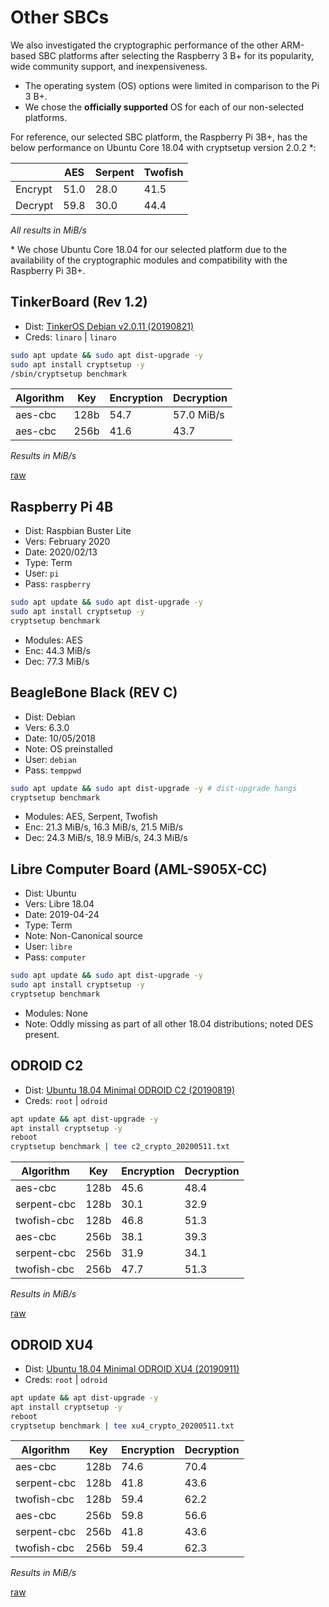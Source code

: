 # Other SBCs

We also investigated the cryptographic performance of the other ARM-based SBC platforms after selecting the Raspberry 3 B+ for its popularity, wide community support, and inexpensiveness.

- The operating system (OS) options were limited in comparison to the Pi 3 B+.
- We chose the **officially supported** OS for each of our non-selected platforms.

For reference, our selected SBC platform, the Raspberry Pi 3B+, has the below performance on Ubuntu Core 18.04 with cryptsetup version 2.0.2 \*:

|         | AES  | Serpent | Twofish |
|---------|------|---------|---------|
| Encrypt | 51.0 | 28.0    | 41.5    |
| Decrypt | 59.8 | 30.0    | 44.4    |

*All results in MiB/s*

\* We chose Ubuntu Core 18.04 for our selected platform due to the availability of the cryptographic modules and compatibility with the Raspberry Pi 3B+.

## TinkerBoard (Rev 1.2)

- Dist: [TinkerOS Debian v2.0.11 (20190821)](https://tinkerboarding.co.uk/wiki/index.php/TinkerOS)
- Creds: `linaro` | `linaro`

```bash
sudo apt update && sudo apt dist-upgrade -y
sudo apt install cryptsetup -y
/sbin/cryptsetup benchmark
```

| Algorithm | Key  | Encryption | Decryption |
|-----------|------|------------|------------|
| aes-cbc   | 128b | 54.7       | 57.0 MiB/s |
| aes-cbc   | 256b | 41.6       | 43.7       |

*Results in MiB/s*

[raw](tinker_crypto_20200512.txt)

## Raspberry Pi 4B

- Dist: Raspbian Buster Lite
- Vers: February 2020
- Date: 2020/02/13
- Type: Term
- User: `pi`
- Pass: `raspberry`

```bash
sudo apt update && sudo apt dist-upgrade -y
sudo apt install cryptsetup -y
cryptsetup benchmark
```

- Modules: AES
- Enc: 44.3 MiB/s
- Dec: 77.3 MiB/s

## BeagleBone Black (REV C)

- Dist: Debian
- Vers: 6.3.0
- Date: 10/05/2018
- Note: OS preinstalled
- User: `debian`
- Pass: `temppwd`

```bash
sudo apt update && sudo apt dist-upgrade -y # dist-upgrade hangs
cryptsetup benchmark
```

- Modules: AES, Serpent, Twofish
- Enc: 21.3 MiB/s, 16.3 MiB/s, 21.5 MiB/s
- Dec: 24.3 MiB/s, 18.9 MiB/s, 24.3 MiB/s

## Libre Computer Board (AML-S905X-CC)

- Dist: Ubuntu
- Vers: Libre 18.04
- Date: 2019-04-24
- Type: Term
- Note: Non-Canonical source
- User: `libre`
- Pass: `computer`

```bash
sudo apt update && sudo apt dist-upgrade -y
sudo apt install cryptsetup -y
cryptsetup benchmark
```

- Modules: None
- Note: Oddly missing as part of all other 18.04 distributions; noted DES present.

## ODROID C2

- Dist: [Ubuntu 18.04 Minimal ODROID C2 (20190819)](https://odroid.in/ubuntu_18.04lts/C2/)
- Creds: `root` | `odroid`

```bash
apt update && apt dist-upgrade -y
apt install cryptsetup -y
reboot
cryptsetup benchmark | tee c2_crypto_20200511.txt
```

| Algorithm   | Key  | Encryption | Decryption |
|-------------|------|------------|------------|
| aes-cbc     | 128b | 45.6       | 48.4       |
| serpent-cbc | 128b | 30.1       | 32.9       |
| twofish-cbc | 128b | 46.8       | 51.3       |
| aes-cbc     | 256b | 38.1       | 39.3       |
| serpent-cbc | 256b | 31.9       | 34.1       |
| twofish-cbc | 256b | 47.7       | 51.3       |

*Results in MiB/s*

[raw](c2_crypto_20200511.txt)

## ODROID XU4

- Dist: [Ubuntu 18.04 Minimal ODROID XU4 (20190911)](https://odroid.in/ubuntu_18.04lts/XU3_XU4_MC1_HC1_HC2/)
- Creds: `root` | `odroid`

```bash
apt update && apt dist-upgrade -y
apt install cryptsetup -y
reboot
cryptsetup benchmark | tee xu4_crypto_20200511.txt
```

| Algorithm   | Key  | Encryption | Decryption |
|-------------|------|------------|------------|
| aes-cbc     | 128b | 74.6       | 70.4       |
| serpent-cbc | 128b | 41.8       | 43.6       |
| twofish-cbc | 128b | 59.4       | 62.2       |
| aes-cbc     | 256b | 59.8       | 56.6       |
| serpent-cbc | 256b | 41.8       | 43.6       |
| twofish-cbc | 256b | 59.4       | 62.3       |

*Results in MiB/s*

[raw](xu4_crypto_20200511.txt)